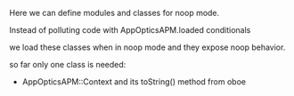 Here we can define modules and classes for noop mode.

Instead of polluting code with AppOpticsAPM.loaded conditionals

we load these classes when in noop mode and they expose noop behavior.

so far only one class is needed:

- AppOpticsAPM::Context  and its toString() method from oboe
